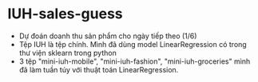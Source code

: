# IUH-sales-guess
- Dự đoán doanh thu sản phẩm cho ngày tiếp theo (1/6)
- Tệp IUH là tệp chính. Mình đã dùng model LinearRegression có trong thư viện sklearn trong python
- 3 tệp "mini-iuh-mobile", "mini-iuh-fashion", "mini-iuh-groceries" mình đã làm tuần túy với thuật toán LinearRegression.
